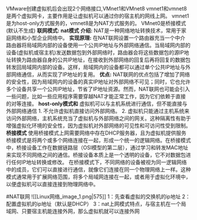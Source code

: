 VMware创建虚拟机后会出现2个网络接口,VMnet1和VMnet8
	vmnet1和vmnet8是两个虚拟网卡，主要作用是让虚拟机可以通过你的宿主机的网线上网。
		vmnet1是为host-only方式服务的，vmnet8是为NAT方式服务的。
VMnet0是桥接模式(默认不生成)
**联网模式:**
**nat模式**
	**介绍:**
		NAT是一种网络地址转换技术，常用于家庭网络和小型企业网络中。
	**实现原理:**
		在NAT联网设置一个路由器充当一个中介
		路由器将局域网内部的设备使用一个公共IP地址与外部网络通信。当局域网内部的设备(虚拟机或宿主机)发送数据包到外部网络时，路由器会将这些数据包的源IP地址转换为路由器自身的公共IP地址，在接收到外部网络的回复后再将回复的数据包转发回局域网内部的设备。这样，局域网内的设备都可以通过单个公共IP地址与外部网络通信，从而实现了IP地址的复用。
	**优点:**
		NAT联网的优点包括了增加了网络的安全性，因为局域网内的设备的真实IP地址对外部网络不可见；同时，它也允许多个设备共享一个公共IP地址，节省了IP地址资源。然而，NAT联网也可能会引入一些问题，比如一些应用程序需要穿越NAT才能正常工作，因为它们依赖于直接的对等连接。
**host-only模式和**
	虚拟机可以与主机系统进行通信，但不能直接与外部网络通信
		1. 不允许虚拟机直接访问外部网络。
		2. 虚拟机只能通过主机系统来访问外部网络，主机系统充当了虚拟机与外部网络之间的网关。这种隔离性有助于增强虚拟化环境的安全性，因为虚拟机对外部网络的可见性和可访问性受到限制。
**桥接模式**
	使用桥接模式上网需要网络中存在DHCP服务器，且为虚拟机提供服务
	桥接模式是将两个或多个网络连接在一起，形成一个统一的逻辑网络。在桥接模式中，桥接设备工作在数据链路层（OSI模型的第二层），通过学习和转发MAC地址来实现不同网络之间的通信。桥接设备本质上是一个透明的设备，它不对数据包进行任何IP地址转换或修改。
在桥接模式下，不同网络的设备被视为同一逻辑网络中的成员，它们可以直接进行通信，就像它们连接在同一个物理网络上一样。这种模式通常用于扩展网络范围，将多个局域网连接在一起，或者用于虚拟化环境中，以便虚拟机可以直接连接到物理网络中。

#NAT联网
![[Linux网络_image_1.png|575]]
1：先查看虚拟的交换机的ip地址
2：配置虚拟机的ip地址（默认是DHCP）
3：nat上网模式特点，与宿主机在一个局域网、只要宿主机能连接外网，那么虚拟机就可以连接外网



